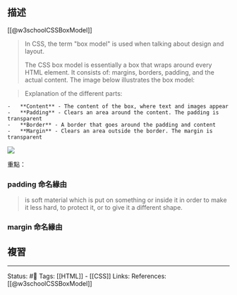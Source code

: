 ## 描述
[[@w3schoolCSSBoxModel]]
> In CSS, the term "box model" is used when talking about design and layout.
> 
> The CSS box model is essentially a box that wraps around every HTML element. It consists of: margins, borders, padding, and the actual content. The image below illustrates the box model:

> Explanation of the different parts:

```
-   **Content** - The content of the box, where text and images appear
-   **Padding** - Clears an area around the content. The padding is transparent
-   **Border** - A border that goes around the padding and content
-   **Margin** - Clears an area outside the border. The margin is transparent
```

![](https://res.cloudinary.com/dqfxgtyoi/image/upload/v1662472122/blog/css/box-model/box-model-outline_bamp7e.png)

重點：



### padding 命名緣由

> is soft material which is put on something or inside it in order to make it less hard, to protect it, or to give it a different shape. 

### margin 命名緣由

> 


## 複習

---
Status: #🌱 
Tags:
[[HTML]] - [[CSS]]
Links:
References:
[[@w3schoolCSSBoxModel]]